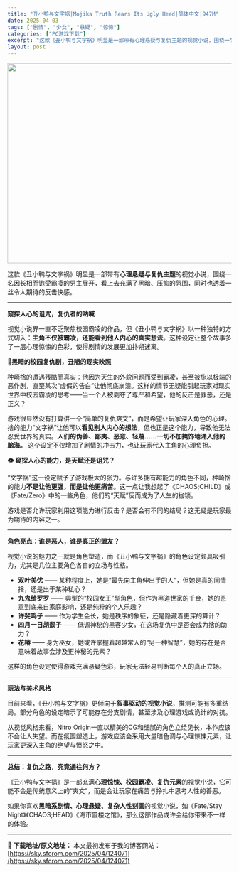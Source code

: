```yaml
---
title: "丑小鸭与文字祸|Mojika Truth Rears Its Ugly Head|简体中文|947M"
date: 2025-04-03
tags: ["剧情", "少女", "悬疑", "惊悚"]
categories: ["PC游戏下载"]
excerpt: "这款《丑小鸭与文字祸》明显是一部带有心理悬疑与复仇主题的视觉小说，围绕一名因长相而饱受霸凌的男主展开，看上去充满了黑暗、压抑的氛围，同时也透着一丝令人期待的反击快感。 窥探人心的诅咒，复仇者的呐喊 视觉小说界一直不乏聚焦校园霸凌的作品，但《丑小鸭与文字祸》以一种独特的方式切入：主角不仅被霸凌，还能看&hellip;"
layout: post
---
```


<img class="aligncenter size-full wp-image-124068" src="https://sky.sfcrom.com/wp-content/uploads/2025/04/2025040307471614.webp" alt="" width="800" height="450" />

这款《丑小鸭与文字祸》明显是一部带有<strong>心理悬疑与复仇主题</strong>的视觉小说，围绕一名因长相而饱受霸凌的男主展开，看上去充满了黑暗、压抑的氛围，同时也透着一丝令人期待的反击快感。

<hr />

<strong>窥探人心的诅咒，复仇者的呐喊</strong>

视觉小说界一直不乏聚焦校园霸凌的作品，但《丑小鸭与文字祸》以一种独特的方式切入：<strong>主角不仅被霸凌，还能看到他人内心的真实想法</strong>。这种设定让整个故事多了一层心理惊悚的色彩，使得剧情的发展更加扑朔迷离。

<strong>🔻黑暗的校园复仇剧，丑陋的现实映照</strong>

种崎捨的遭遇残酷而真实：他因为天生的外貌问题而受到霸凌，甚至被施以极端的恶作剧，直至某次“虚假的告白”让他彻底崩溃。这样的情节无疑能引起玩家对现实世界中校园霸凌的思考——当一个人被剥夺了尊严和希望，他的反击是罪恶，还是正义？

游戏很显然没有打算讲一个“简单的复仇爽文”，而是希望让玩家深入角色的心理。捨的能力“文字祸”让他可以<strong>看见别人内心的想法</strong>，但也正是这个能力，导致他无法忍受世界的真实。<strong>人们的伪善、鄙夷、恶意、轻蔑……一切不加掩饰地涌入他的脑海。</strong> 这个设定不仅增加了剧情的冲击力，也让玩家代入主角的心理负担。

<strong>👁️ 窥探人心的能力，是天赋还是诅咒？</strong>

“文字祸”这一设定赋予了游戏极大的张力。与许多拥有超能力的角色不同，种崎捨的能力<strong>不是让他更强，而是让他更痛苦</strong>。这一点让我想起了《CHAOS;CHILD》或《Fate/Zero》中的一些角色，他们的“天赋”反而成为了人生的枷锁。

游戏是否允许玩家利用这项能力进行反击？是否会有不同的结局？这无疑是玩家最为期待的内容之一。

<hr />

<strong>角色亮点：谁是恶人，谁是真正的盟友？</strong>

视觉小说的魅力之一就是角色塑造，而《丑小鸭与文字祸》的角色设定颇具吸引力，尤其是几位主要角色各自的立场与性格。
<ul>
 	<li><strong>双叶美优</strong> —— 某种程度上，她是“最先向主角伸出手的人”，但她是真的同情捨，还是出于某种私心？</li>
 	<li><strong>九鬼绮罗罗</strong> —— 典型的“校园女王”型角色，但作为黑道世家的千金，她的恶意到底来自家庭影响，还是纯粹的个人乐趣？</li>
 	<li><strong>许斐鸣子</strong> —— 作为学生会长，她是秩序的象征，还是隐藏着更深的算计？</li>
 	<li><strong>四月一日胡颓子</strong> —— 低调神秘的黑客少女，在这场复仇中是否会成为捨的助力？</li>
 	<li><strong>花椿</strong> —— 身为巫女，她或许掌握着超越常人的“另一种智慧”，她的存在是否意味着故事会涉及更神秘的元素？</li>
</ul>
这样的角色设定使得游戏充满悬疑色彩，玩家无法轻易判断每个人的真正立场。

<hr />

<strong>玩法与美术风格</strong>

目前来看，《丑小鸭与文字祸》更倾向于<strong>叙事驱动的视觉小说</strong>，推测可能有多重结局。部分角色的设定暗示了可能存在分支剧情，甚至涉及心理游戏或诡计的对抗。

从视觉风格来看，Nitro Origin一直以精美的CG和细腻的角色立绘见长，本作应该不会让人失望。而在氛围塑造上，游戏应该会采用大量暗色调与心理惊悚元素，让玩家更深入主角的绝望与愤怒之中。

<hr />

<strong>总结：复仇之路，究竟通往何方？</strong>

《丑小鸭与文字祸》是一部充满<strong>心理惊悚、校园霸凌、复仇元素</strong>的视觉小说，它可能不会是传统意义上的“爽文”，而是会让玩家在痛苦与挣扎中思考人性的善恶。

如果你喜欢<strong>黑暗系剧情、心理悬疑、复杂人性刻画</strong>的视觉小说，如《Fate/Stay Night》《CHAOS;HEAD》《海市蜃楼之馆》，那么这部作品或许会给你带来不一样的体验。

---
📖 **下载地址/原文地址：** 本文最初发布于我的博客网站：[https://sky.sfcrom.com/2025/04/124071](https://sky.sfcrom.com/2025/04/124071)

